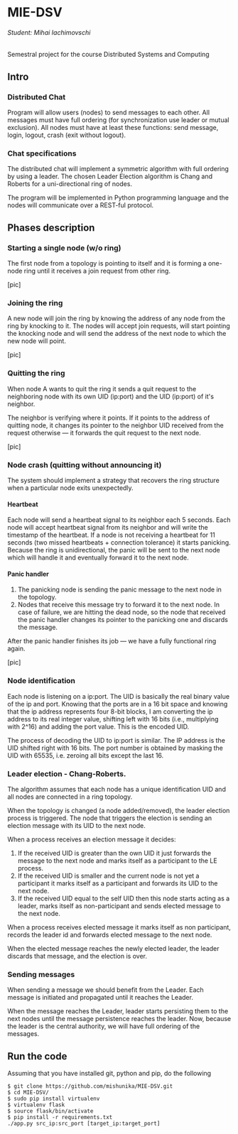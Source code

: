 # MIE-DSV
###### Student: Mihai Iachimovschi
Semestral project for the course  Distributed Systems and Computing

## Intro
### Distributed Chat
Program will allow users (nodes) to send messages to each other. All messages must have full ordering (for synchronization use leader or mutual exclusion). All nodes must have at least these functions: send message, login, logout, crash (exit without logout).

### Chat specifications
The distributed chat will implement a symmetric algorithm with full ordering by using a leader. The chosen Leader Election algorithm is Chang and Roberts for a uni-directional ring of nodes.

The program will be implemented in Python programming language and the nodes will communicate over a REST-ful protocol.

## Phases description
### Starting a single node (w/o ring)
The first node from a topology is pointing to itself and it is forming a one-node ring until it receives a join request from other ring.

[pic]

### Joining the ring
A new node will join the ring by knowing the address of any node from the ring by knocking to it. The nodes will accept join requests, will start pointing the knocking node and will send the address of the next node to which the new node will point.

[pic]

### Quitting the ring
When node A wants to quit the ring it sends a quit request to the neighboring node with its own UID (ip:port) and the UID (ip:port) of it's neighbor.

The neighbor is verifying where it points. If it points to the address of quitting node, it changes its pointer to the neighbor UID received from the request otherwise — it forwards the quit request to the next node.

[pic]

### Node crash (quitting without announcing it)
The system should implement a strategy that recovers the ring structure when a particular node exits unexpectedly.

#### Heartbeat
Each node will send a heartbeat signal to its neighbor each 5 seconds.
Each node will accept heartbeat signal from its neighbor and will write the timestamp of the heartbeat.
If a node is not receiving a heartbeat for 11 seconds (two missed heartbeats + connection tolerance) it starts panicking.
Because the ring is unidirectional, the panic will be sent to the next node which will handle it and eventually forward it to the next node.

#### Panic handler
1. The panicking node is sending the panic message to the next node in the topology.
2. Nodes that receive this message try to forward it to the next node. In case of failure, we are hitting the dead node, so the node that received the panic handler changes its pointer to the panicking one and discards the message.

After the panic handler finishes its job — we have a fully functional ring again.

[pic]

### Node identification
Each node is listening on a ip:port. The UID is basically the real binary value of the ip and port. Knowing that the ports are in a 16 bit space and knowing that the ip address represents four 8-bit blocks, I am converting the ip address to its real integer value, shifting left with 16 bits (i.e., multiplying with 2^16) and adding the port value. This is the encoded UID.

The process of decoding the UID to ip:port is similar. The IP address is the UID shifted right with 16 bits. The port number is obtained by masking the UID with 65535, i.e. zeroing all bits except the last 16.

### Leader election - Chang-Roberts.
The algorithm assumes that each node has a unique identification UID and all nodes are connected in a ring topology.

When the topology is changed (a node added/removed), the leader election process is triggered. The node that triggers the election is sending an election message with its UID to the next node.

When a process receives an election message it decides:

1. If the received UID is greater than the own UID it just forwards the message to the next node and marks itself as a participant to the LE process.
2. If the received UID is smaller and the current node is not yet a participant it marks itself as a participant and forwards its UID to the next node.
3. If the received UID equal to the self UID then this node starts acting as a leader, marks itself as non-participant and sends elected message to the next node.

When a process receives elected message it marks itself as non participant, records the leader id and forwards elected message to the next node.

When the elected message reaches the newly elected leader, the leader discards that message, and the election is over.

### Sending messages
When sending a message we should benefit from the Leader. Each message is initiated and propagated until it reaches the Leader.

When the message reaches the Leader, leader starts persisting them to the next nodes until the message persistence reaches the leader. Now, because the leader is the central authority, we will have full ordering of the messages.

## Run the code
Assuming that you have installed git, python and pip, do the following

```
$ git clone https://github.com/mishunika/MIE-DSV.git
$ cd MIE-DSV/
$ sudo pip install virtualenv
$ virtualenv flask
$ source flask/bin/activate
$ pip install -r requirements.txt
./app.py src_ip:src_port [target_ip:target_port]
```